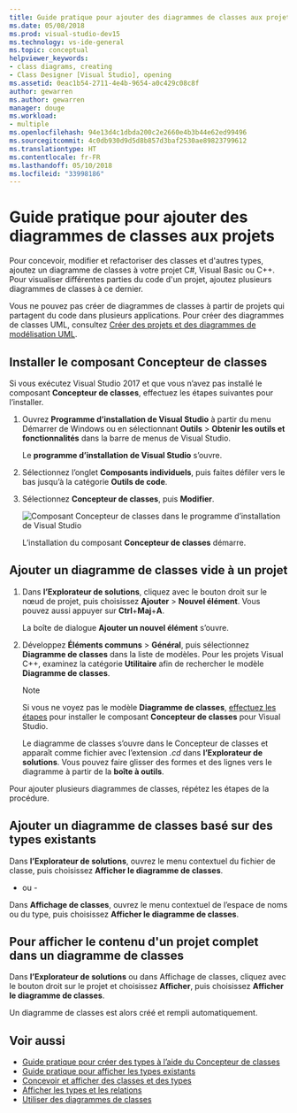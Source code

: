 ```yaml
---
title: Guide pratique pour ajouter des diagrammes de classes aux projets (Concepteur de classes)
ms.date: 05/08/2018
ms.prod: visual-studio-dev15
ms.technology: vs-ide-general
ms.topic: conceptual
helpviewer_keywords:
- class diagrams, creating
- Class Designer [Visual Studio], opening
ms.assetid: 0eac1b54-2711-4e4b-9654-a0c429c08c8f
author: gewarren
ms.author: gewarren
manager: douge
ms.workload:
- multiple
ms.openlocfilehash: 94e13d4c1dbda200c2e2660e4b3b44e62ed99496
ms.sourcegitcommit: 4c0db930d9d5d8b857d3baf2530ae89823799612
ms.translationtype: HT
ms.contentlocale: fr-FR
ms.lasthandoff: 05/10/2018
ms.locfileid: "33998186"
---
```

# <a name="how-to-add-class-diagrams-to-projects"></a>Guide pratique pour ajouter des diagrammes de classes aux projets

Pour concevoir, modifier et refactoriser des classes et d'autres types, ajoutez un diagramme de classes à votre projet C#, Visual Basic ou C++. Pour visualiser différentes parties du code d'un projet, ajoutez plusieurs diagrammes de classes à ce dernier.

Vous ne pouvez pas créer de diagrammes de classes à partir de projets qui partagent du code dans plusieurs applications. Pour créer des diagrammes de classes UML, consultez [Créer des projets et des diagrammes de modélisation UML](../../modeling/create-uml-modeling-projects-and-diagrams.md).

## <a name="install-the-class-designer-component"></a>Installer le composant Concepteur de classes

Si vous exécutez Visual Studio 2017 et que vous n’avez pas installé le composant **Concepteur de classes**, effectuez les étapes suivantes pour l’installer.

1. Ouvrez **Programme d’installation de Visual Studio** à partir du menu Démarrer de Windows ou en sélectionnant **Outils** > **Obtenir les outils et fonctionnalités** dans la barre de menus de Visual Studio.

   Le **programme d’installation de Visual Studio** s’ouvre.

1. Sélectionnez l’onglet **Composants individuels**, puis faites défiler vers le bas jusqu’à la catégorie **Outils de code**.

1. Sélectionnez **Concepteur de classes**, puis **Modifier**.

   ![Composant Concepteur de classes dans le programme d’installation de Visual Studio](media/class-designer-component.png)

   L’installation du composant **Concepteur de classes** démarre.

## <a name="add-a-blank-class-diagram-to-a-project"></a>Ajouter un diagramme de classes vide à un projet

1. Dans **l’Explorateur de solutions**, cliquez avec le bouton droit sur le nœud de projet, puis choisissez **Ajouter** > **Nouvel élément**. Vous pouvez aussi appuyer sur **Ctrl**+**Maj**+**A**.

   La boîte de dialogue **Ajouter un nouvel élément** s’ouvre.

2. Développez **Éléments communs** > **Général**, puis sélectionnez **Diagramme de classes** dans la liste de modèles. Pour les projets Visual C++, examinez la catégorie **Utilitaire** afin de rechercher le modèle **Diagramme de classes**.

   > [!NOTE]
   > Si vous ne voyez pas le modèle **Diagramme de classes**, [effectuez les étapes](#install-the-class-designer-component) pour installer le composant **Concepteur de classes** pour Visual Studio.

   Le diagramme de classes s’ouvre dans le Concepteur de classes et apparaît comme fichier avec l’extension *.cd* dans **l’Explorateur de solutions**. Vous pouvez faire glisser des formes et des lignes vers le diagramme à partir de la **boîte à outils**.

Pour ajouter plusieurs diagrammes de classes, répétez les étapes de la procédure.

## <a name="add-a-class-diagram-based-on-existing-types"></a>Ajouter un diagramme de classes basé sur des types existants

Dans **l’Explorateur de solutions**, ouvrez le menu contextuel du fichier de classe, puis choisissez **Afficher le diagramme de classes**.

- ou -

Dans **Affichage de classes**, ouvrez le menu contextuel de l’espace de noms ou du type, puis choisissez **Afficher le diagramme de classes**.

## <a name="to-display-the-contents-of-a-complete-project-in-a-class-diagram"></a>Pour afficher le contenu d'un projet complet dans un diagramme de classes

Dans **l’Explorateur de solutions** ou dans Affichage de classes, cliquez avec le bouton droit sur le projet et choisissez **Afficher**, puis choisissez **Afficher le diagramme de classes**.

Un diagramme de classes est alors créé et rempli automatiquement.

## <a name="see-also"></a>Voir aussi

- [Guide pratique pour créer des types à l’aide du Concepteur de classes](how-to-create-types.md)
- [Guide pratique pour afficher les types existants](how-to-view-existing-types.md)
- [Concevoir et afficher des classes et des types](designing-and-viewing-classes-and-types.md)
- [Afficher les types et les relations](viewing-types-and-relationships.md)
- [Utiliser des diagrammes de classes](working-with-class-diagrams.md)
